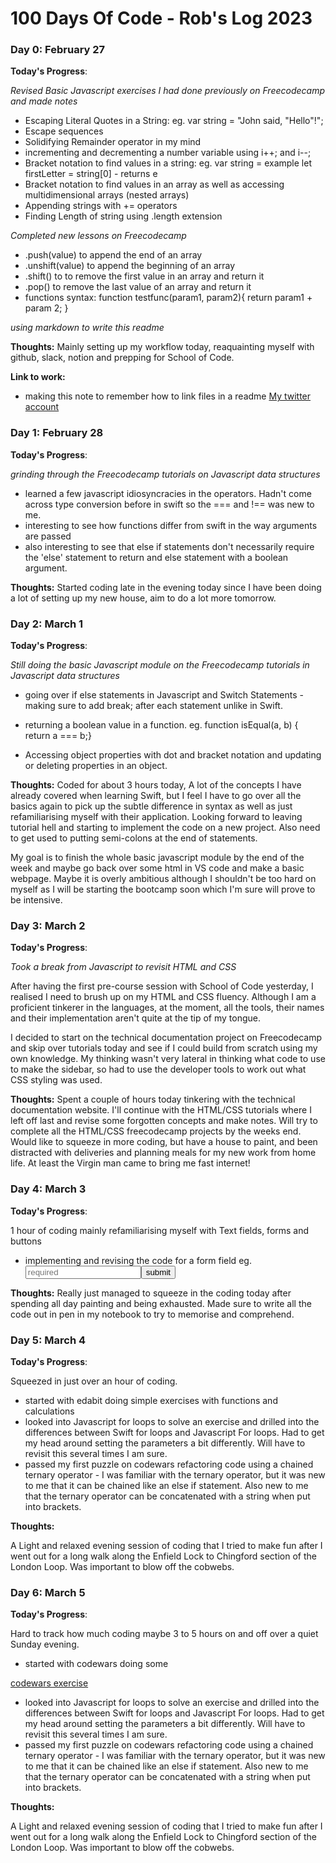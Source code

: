 # 100 Days Of Code - Rob's Log 2023

### Day 0: February 27 

**Today's Progress**: 

*Revised Basic Javascript exercises I had done previously on Freecodecamp and made notes*

* Escaping Literal Quotes in a String: eg. var string = "John said, \"Hello\"!";
* Escape sequences 
* Solidifying Remainder operator in my mind
* incrementing and decrementing a number variable using i++; and i--;
* Bracket notation to find values in a string: eg. var string = example let firstLetter = string[0] - returns e
* Bracket notation to find values in an array as well as accessing multidimensional arrays (nested arrays)
* Appending strings with += operators
* Finding Length of string using .length extension

*Completed new lessons on Freecodecamp*
* .push(value) to append the end of an array
* .unshift(value) to append the beginning of an array
* .shift() to to remove the first value in an array and return it
* .pop() to remove the last value of an array and return it
* functions syntax: function testfunc(param1, param2){
return param1 + param 2;
 }
 
*using markdown to write this readme*


**Thoughts:** 
Mainly setting up my workflow today, reaquainting myself with github, slack, notion and prepping for School of Code.

**Link to work:** 
* making this note to remember how to link files in a readme [My twitter account](https://twitter.com/Despirito)

### Day 1: February 28 

**Today's Progress**: 

*grinding through the Freecodecamp tutorials on Javascript data structures*

* learned a few javascript idiosyncracies in the operators.  Hadn't come across type conversion before in swift so the === and !== was new to me.
* interesting to see how functions differ from swift in the way arguments are passed
* also interesting to see that else if statements don't necessarily require the 'else' statement to return and else statement with a boolean argument.

**Thoughts:** 
Started coding late in the evening today since I have been doing a lot of setting up my new house, aim to do a lot more tomorrow. 

### Day 2: March 1 

**Today's Progress**: 

*Still doing the basic Javascript module on the Freecodecamp tutorials in Javascript data structures*

* going over if else statements in Javascript and Switch Statements - making sure to add break; after each statement unlike in Swift.
* returning a boolean value in a function. eg. 
function isEqual(a, b) { return a === b;}

* Accessing object properties with dot and bracket notation and updating or deleting properties in an object.

**Thoughts:** 
Coded for about 3 hours today, A lot of the concepts I have already covered when learning Swift, but I feel I have to go over all the basics again to pick up the subtle difference in syntax as well as just refamiliarising myself with their application.  Looking forward to leaving tutorial hell and starting to implement the code on a new project.  Also need to get used to putting semi-colons at the end of statements.

My goal is to finish the whole basic javascript module by the end of the week and maybe go back over some html in VS code and make a basic webpage.  Maybe it is overly ambitious although I shouldn't be too hard on myself as I will be starting the bootcamp soon which I'm sure will prove to be intensive.

### Day 3: March 2 

**Today's Progress**: 

*Took a break from Javascript to revisit HTML and CSS*

After having the first pre-course session with School of Code yesterday, I realised I need to brush up on my HTML and CSS fluency.  Although I am a proficient tinkerer in the languages, at the moment, all the tools, their names and their implementation aren't quite at the tip of my tongue.

I decided to start on the technical documentation project on Freecodecamp and skip over tutorials today and see if I could build from scratch using my own knowledge.  My thinking wasn't very lateral in thinking what code to use to make the sidebar, so had to use the developer tools to work out what CSS styling was used. 

**Thoughts:** 
Spent a couple of hours today tinkering with the technical documentation website.  I'll continue with the HTML/CSS tutorials where I left off last and revise some forgotten concepts and make notes. Will try to complete all the HTML/CSS freecodecamp projects by the weeks end.
Would like to squeeze in more coding, but have a house to paint, and been distracted with deliveries and planning meals for my new work from home life.  At least the Virgin man came to bring me fast internet!

### Day 4: March 3 

**Today's Progress**: 

1 hour of coding mainly refamiliarising myself with Text fields, forms and buttons
* implementing and revising the code for a form field eg. <form action="mywebsite.com"><input type="text" required placeholder="required"><button type="submit">submit</button>


**Thoughts:** 
Really just managed to squeeze in the coding today after spending all day painting and being exhausted.  Made sure to write all the code out in pen in my notebook to try to memorise and comprehend.
 
### Day 5: March 4 

 
**Today's Progress**: 

Squeezed in just over an hour of coding.
* started with edabit doing simple exercises with functions and calculations
* looked into Javascript for loops to solve an exercise and drilled into the differences between Swift for loops and Javascript For loops.  Had to get my head around setting the parameters a bit differently.  Will have to revisit this several times I am sure.  
* passed my first puzzle on codewars refactoring code using a chained ternary operator - I was familiar with the ternary operator, but it was new to me that it can be chained like an else if statement.  Also new to me that the ternary operator can be concatenated with a string when put into brackets.


**Thoughts:** 

A Light and relaxed evening session of coding that I tried to make fun after I went out for a long walk along the Enfield Lock to Chingford section of the London Loop.  Was important to blow off the cobwebs.  
 
 ### Day 6: March 5 

 
**Today's Progress**: 

Hard to track how much coding maybe 3 to 5 hours on and off over a quiet Sunday evening.
* started with codewars doing some 
 
 [codewars exercise](100-days-of-code/bandname.png)
* looked into Javascript for loops to solve an exercise and drilled into the differences between Swift for loops and Javascript For loops.  Had to get my head around setting the parameters a bit differently.  Will have to revisit this several times I am sure.  
* passed my first puzzle on codewars refactoring code using a chained ternary operator - I was familiar with the ternary operator, but it was new to me that it can be chained like an else if statement.  Also new to me that the ternary operator can be concatenated with a string when put into brackets.


**Thoughts:** 

A Light and relaxed evening session of coding that I tried to make fun after I went out for a long walk along the Enfield Lock to Chingford section of the London Loop.  Was important to blow off the cobwebs.  
